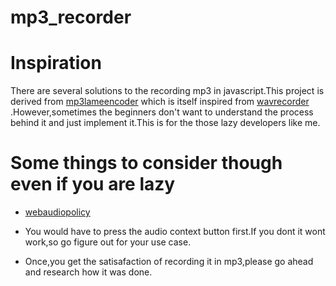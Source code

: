 # mp3_recorder

# Inspiration
There are several solutions to the recording mp3 in javascript.This project is derived from
[mp3lameencoder](https://github.com/higuma/mp3-lame-encoder-js) which is itself inspired from 
[wavrecorder](https://github.com/mattdiamond/Recorderjs) .However,sometimes the beginners don't 
want to understand the process behind it and just implement it.This is for the those lazy developers like me.

# Some things to consider though even if you are lazy

* [webaudiopolicy](https://developers.google.com/web/updates/2017/09/autoplay-policy-changes#webaudio)

* You would have to press the audio context button first.If you dont it wont work,so go figure out for your use case.

* Once,you get the satisafaction of recording it in mp3,please go ahead and research how it was done.
